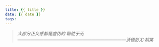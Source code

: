 ```yaml
---
title: {{ title }}
date: {{ date }}
tags:
---
```






<!--more-->















> *大部分正义感都是虚伪的 聊胜于无   —————————————————————————沃德彭尤·胡某*